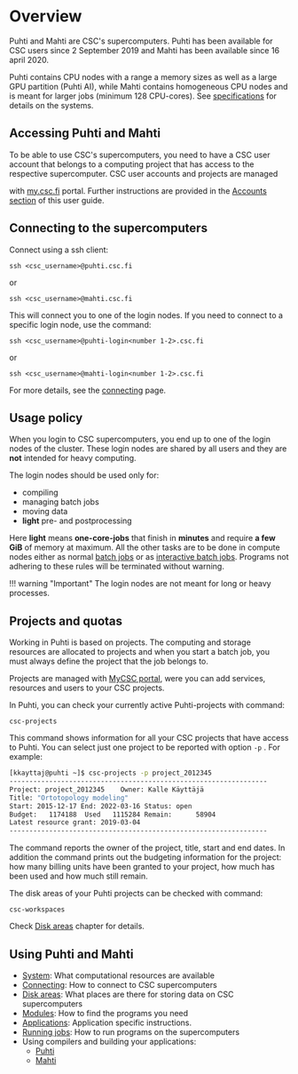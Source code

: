 # Overview

Puhti and Mahti are CSC's supercomputers. Puhti has been available for CSC users since
2 September 2019 and Mahti has been available since 16 april 2020.

Puhti contains CPU nodes with a range a memory sizes as well as a large GPU partition (Puhti AI), while
Mahti contains homogeneous CPU nodes and is meant for larger jobs (minimum 128 CPU-cores). 
See [specifications](system.md) for details on the systems.

## Accessing Puhti and Mahti

To be able to use CSC's supercomputers, you need to have a CSC user account that belongs to
a computing project that has access to the respective supercomputer. CSC user accounts and projects are managed 

with [my.csc.fi](https://my.csc.fi) portal. Further instructions are provided in the [Accounts section](../accounts/index.md) of this user guide.

## Connecting to the supercomputers

Connect using a ssh client:

```
ssh <csc_username>@puhti.csc.fi
```
or
```
ssh <csc_username>@mahti.csc.fi
```


This will connect you to one of the login nodes. If you need to connect
to a specific login node, use the command:

```
ssh <csc_username>@puhti-login<number 1-2>.csc.fi
```
or
```
ssh <csc_username>@mahti-login<number 1-2>.csc.fi
```

For more details, see the [connecting](connecting.md) page. 


## Usage policy

When you login to CSC supercomputers, you end up to one of the login nodes of the cluster.
These login nodes are shared by all users and they are **not** intended for heavy computing.

The login nodes should be used only for:

 * compiling
 * managing batch jobs
 * moving data
 * **light** pre- and postprocessing

Here **light** means **one-core-jobs** that finish in **minutes** and require **a few GiB** of memory at maximum.
All the other tasks are to be done in compute nodes either as normal [batch jobs](running/getting-started.md)
or as [interactive batch jobs](running/interactive-usage.md).
Programs not adhering to these rules will be terminated without warning.

!!! warning "Important"
    The login nodes are not meant for long or heavy processes.

## Projects and quotas

Working in Puhti is based on projects. The computing and storage resources are allocated to projects and when you start a batch job, you must always define the project that the job belongs to.

Projects are managed with [MyCSC portal](https://my.csc.fi), were you can add services, resources and users to your CSC projects.

In Puhti, you can check your currently active Puhti-projects with command:

```text
csc-projects
```
This command shows information for all your CSC projects that have access to Puhti. You can select just one project to be reported with option `-p` . For example:
```bash
[kkayttaj@puhti ~]$ csc-projects -p project_2012345
-----------------------------------------------------------------
Project: project_2012345	Owner: Kalle Käyttäjä
Title: "Ortotopology modeling"
Start: 2015-12-17 End: 2022-03-16 Status: open
Budget:   1174188  Used   1115284 Remain:      58904
Latest resource grant: 2019-03-04
-----------------------------------------------------------------
```
The command reports the owner of the project, title, start and end dates. In addition the command prints out the budgeting information for the project: how many billing units have been granted to your project, how much has been used and how much still remain. 

The disk areas of your Puhti projects can be checked with command:
```text
csc-workspaces
```
Check [Disk areas](disk.md) chapter for details.

## Using Puhti and Mahti


* [System](system.md): What computational resources are available
* [Connecting](connecting.md): How to connect to  CSC supercomputers 
* [Disk areas](disk.md): What places are there for storing data on CSC supercomputers 
* [Modules](modules.md): How to find the programs you need
* [Applications](../apps/index.md): Application specific instructions.
* [Running jobs](running/getting-started.md): How to run programs on the supercomputers 
* Using compilers and building your applications:
    * [Puhti](compiling-puhti.md)
	* [Mahti](compiling-mahti.md)
